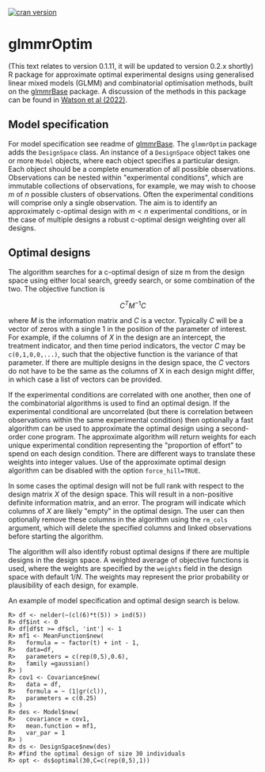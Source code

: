 [![cran version](http://www.r-pkg.org/badges/version/glmmrOptim)](https://cran.r-project.org/web/packages/glmmrOptim)

# glmmrOptim
(This text relates to version 0.1.11, it will be updated to version 0.2.x shortly)
R package for approximate optimal experimental designs using generalised linear mixed models (GLMM) and combinatorial optimisation methods,
built on the [glmmrBase](https://github.com/samuel-watson/glmmrBase) package. A discussion of the methods in this package can be found in [Watson et al (2022)](https://arxiv.org/abs/2207.09183).

## Model specification
For model specification see readme of [glmmrBase](https://github.com/samuel-watson/glmmrBase). The `glmmrOptim` package adds the `DesignSpace` class. An instance 
of a `DesignSpace` object takes one or more `Model` objects, where each object specifies a particular design. Each object should be a complete enumeration of all
possible observations. Observations can be nested within "experimental conditions", which are immutable collections of observations, 
for example, we may wish to choose $m$ of $n$ possible clusters of observations. Often the experimental conditions will comprise only a single observation.
The aim is to identify an approximately c-optimal design with $m < n$ experimental conditions, or in the case of multiple designs a 
robust c-optimal design weighting over all designs. 

## Optimal designs
The algorithm searches for a c-optimal design of size m from the design space using either local search, greedy search, or some combination of the two. 
The objective function is

$$
C^TM^{-1}C
$$ 

where $M$ is the information matrix and $C$ is a vector. Typically $C$ will be a vector of zeros with a single 1 in the position of the parameter of interest. 
For example, if the columns of $X$ in the design are an intercept, the treatment indicator, and then time period indicators, the vector $C$ may be `c(0,1,0,0,...)`, 
such that the objective function is the variance of that parameter. If there are multiple designs in the design space, the $C$ vectors do not have to be the same 
as the columns of X in each design might differ, in which case a list of vectors can be provided.

If the experimental conditions are correlated with one another, then one of the combinatorial algorithms is used to find an optimal design. 
If the experimental conditional are uncorrelated (but there is correlation between observations 
within the same experimental condition) then optionally a fast algorithm can be used to approximate the optimal design using a second-order cone program. 
The approximate algorithm will return weights for each unique experimental condition representing the 
"proportion of effort" to spend on each design condition. There are different ways to translate these weights into integer values. 
Use of the approximate optimal design algorithm can be disabled with the option `force_hill=TRUE`.

In some cases the optimal design will not be full rank with respect to the design matrix $X$ of the design space. This will result in a non-positive definite 
information matrix, and an error. The program will indicate which columns of $X$ are likely "empty" in the optimal design. The user can then optionally remove 
these columns in the algorithm using the `rm_cols` argument, which will delete the specified columns and linked observations before starting the algorithm. 
                   
The algorithm will also identify robust optimal designs if there are multiple designs in the design space. A weighted average of objective functions is used, 
where the weights are specified by the `weights` field in the design space with default $1/N$. 
The weights may represent the prior probability or plausibility of each design, for example. 

An example of model specification and optimal design search is below.
```
R> df <- nelder(~(cl(6)*t(5)) > ind(5))
R> df$int <- 0
R> df[df$t >= df$cl, 'int'] <- 1
R> mf1 <- MeanFunction$new(
R>   formula = ~ factor(t) + int - 1,
R>   data=df,
R>   parameters = c(rep(0,5),0.6),
R>   family =gaussian()
R> )
R> cov1 <- Covariance$new(
R>   data = df,
R>   formula = ~ (1|gr(cl)),
R>   parameters = c(0.25)
R> )
R> des <- Model$new(
R>   covariance = cov1,
R>   mean.function = mf1,
R>   var_par = 1
R> )
R> ds <- DesignSpace$new(des)
R> #find the optimal design of size 30 individuals
R> opt <- ds$optimal(30,C=c(rep(0,5),1))
```
